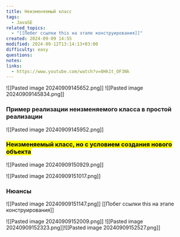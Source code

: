 ```yaml
---
title: Неизменяемый класс
tags:
  - JavaSE
related_topics:
  - "[[Побег ссылки this на этапе конструирования]]"
created: 2024-09-09 14:55
modified: 2024-09-12T13:14:13+03:00
difficulty: easy
questions: 
notes: 
links:
  - https://www.youtube.com/watch?v=8Hk1t_OF3Nk
---
```

![[Pasted image 20240909145652.png]]
![[Pasted image 20240909145834.png]]
### Пример реализации неизменяемого класса в простой реализации

![[Pasted image 20240909145952.png]]


### <mark class="hltr-orange">Неизменяемый класс, но с условием создания нового объекта</mark>

![[Pasted image 20240909150929.png]]

![[Pasted image 20240909151017.png]]



### Нюансы
![[Pasted image 20240909151147.png]]
[[Побег ссылки this на этапе конструирования]]

![[Pasted image 20240909152009.png]]
![[Pasted image 20240909152323.png]]![[Pasted image 20240909152527.png]]